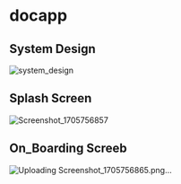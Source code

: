 # docapp


## System Design
![system_design](https://github.com/osamamahmoud2/docapp/assets/140035818/7333c172-1ba5-4100-8964-13babf15c0a0)

## Splash Screen 
![Screenshot_1705756857](https://github.com/osamamahmoud2/docapp/assets/140035818/a4e77843-d802-4917-9ff0-7ce9bd2211e3)

## On_Boarding Screeb
![Uploading Screenshot_1705756865.png…]()

